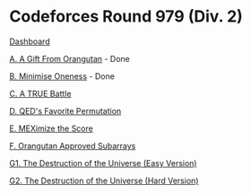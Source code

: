 # Codeforces Round 979 (Div. 2)

[Dashboard](https://codeforces.com/contest/2030)

[A. A Gift From Orangutan](https://codeforces.com/contest/2030/problem/A) - Done

[B. Minimise Oneness](https://codeforces.com/contest/2030/problem/B) - Done

[C. A TRUE Battle](https://codeforces.com/contest/2030/problem/C)

[D. QED's Favorite Permutation](https://codeforces.com/contest/2030/problem/D)

[E. MEXimize the Score](https://codeforces.com/contest/2030/problem/E)

[F. Orangutan Approved Subarrays](https://codeforces.com/contest/2030/problem/F)

[G1. The Destruction of the Universe (Easy Version)](https://codeforces.com/contest/2030/problem/G1)

[G2. The Destruction of the Universe (Hard Version)](https://codeforces.com/contest/2030/problem/G2)
